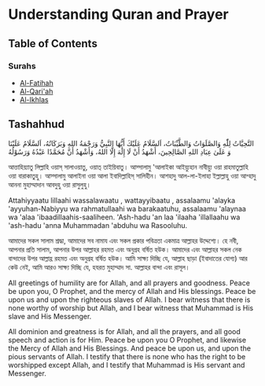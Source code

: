 # Understanding Quran and Prayer

## Table of Contents

### Surahs

* [Al-Fatihah](surahs/Al-Fatihah.md)
* [Al-Qari'ah](surahs/Al-Qari'ah.md)
* [Al-Ikhlas](surahs/Al-Ikhlas.md)

## Tashahhud

التَّحِيَّاتُ لِلّٰهِ وَالصَّلَوَاتُ وَالطَّيِّبَاتُ، اَلسَّلَامُ عَلَيْكَ أَيُّهَا النَّبِيُّ وَرَحْمَةُ اللهِ وَبَرَكَاتُهُ، اَلسَّلَامُ عَلَيْنَا وَ عَلَىٰ عِبَادِ اللهِ الصَّالِحِينَ، أَشْهَدُ أَنْ لَا إِلَٰهَ إِلَّا اللهُ، وَأَشْهَدُ أَنَّ مُحَمَّدًا عَبْدُهُ وَرَسُوْلُهُ‎

আত্তাহিয়্যাতু লিল্লাহি ওয়াস্ সালাওয়াতু, ওয়াত্ তাইয়িবাতু। আস্সালামু 'আলাইকা আইয়্যুহান নাবীয়্যু ওয়া রাহমাতুল্লাহি ওয়া বারাকাতুহু। আস্সালামু আলাইনা ওয়া আলা ইবাদিল্লাহিস্ সালিহীন। আশহাদু আল-লা-ইলাহা ইল্লাল্লাহু ওয়া আশ্হাদু আননা মুহাম্মাদান আবদুহু ওয়া রাসুলুহু।

Attahiyyaatu lillaahi wassalawaatu , wattayyibaatu , assalaamu 'alayka 'ayyuhan-Nabiyyu wa rahmatullaahi wa barakaatuhu, assalaamu 'alaynaa wa 'alaa 'ibaadillaahis-saaliheen. 'Ash-hadu 'an laa 'ilaaha 'illallaahu wa 'ash-hadu 'anna Muhammadan 'abduhu wa Rasooluhu.

আমাদের সকল সালাম শ্রদ্ধা, আমাদের সব নামায এবং সকল প্রকার পবিত্রতা একমাত্র আল্লাহর উদ্দেশ্যে। হে নবী, আপনার প্রতি সালাম, আপনার উপর আল্লাহর রহমত এবং অনুগ্রহ বর্ষিত হউক। আমাদের এবং আল্লাহর সকল নেক বান্দাদের উপর আল্লাহ্র রহমত এবং অনুগ্রহ বর্ষিত হউক। আমি সাক্ষ্য দিচ্ছি যে, আল্লাহ ছাড়া (ইবাদাতের যোগ্য) আর কেউ নেই, আমি আরও সাক্ষ্য দিচ্ছি যে, হযরত মুহাম্মাদ সা. আল্লাহর বান্দা এবং রাসূল।


All greetings of humility are for Allah, and all prayers and goodness. Peace be upon you, O Prophet, and the mercy of Allah and His blessings. Peace be upon us and upon the righteous slaves of Allah. I bear witness that there is none worthy of worship but Allah, and I bear witness that Muhammad is His slave and His Messenger.

All dominion and greatness is for Allah, and all the prayers, and all good speech and action is for Him. Peace be upon you O Prophet, and likewise the Mercy of Allah and His Blessings. And peace be upon us, and upon the pious servants of Allah. I testify that there is none who has the right to be worshipped except Allah, and I testify that Muhammad is His servant and Messenger.

